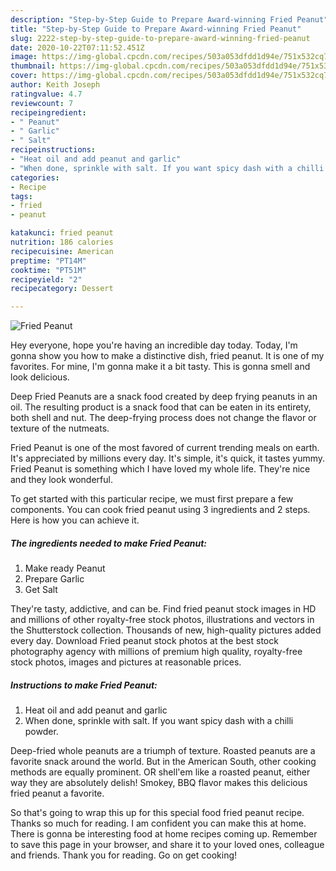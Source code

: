 ```yaml
---
description: "Step-by-Step Guide to Prepare Award-winning Fried Peanut"
title: "Step-by-Step Guide to Prepare Award-winning Fried Peanut"
slug: 2222-step-by-step-guide-to-prepare-award-winning-fried-peanut
date: 2020-10-22T07:11:52.451Z
image: https://img-global.cpcdn.com/recipes/503a053dfdd1d94e/751x532cq70/fried-peanut-recipe-main-photo.jpg
thumbnail: https://img-global.cpcdn.com/recipes/503a053dfdd1d94e/751x532cq70/fried-peanut-recipe-main-photo.jpg
cover: https://img-global.cpcdn.com/recipes/503a053dfdd1d94e/751x532cq70/fried-peanut-recipe-main-photo.jpg
author: Keith Joseph
ratingvalue: 4.7
reviewcount: 7
recipeingredient:
- " Peanut"
- " Garlic"
- " Salt"
recipeinstructions:
- "Heat oil and add peanut and garlic"
- "When done, sprinkle with salt. If you want spicy dash with a chilli powder."
categories:
- Recipe
tags:
- fried
- peanut

katakunci: fried peanut 
nutrition: 186 calories
recipecuisine: American
preptime: "PT14M"
cooktime: "PT51M"
recipeyield: "2"
recipecategory: Dessert

---
```



![Fried Peanut](https://img-global.cpcdn.com/recipes/503a053dfdd1d94e/751x532cq70/fried-peanut-recipe-main-photo.jpg)

Hey everyone, hope you're having an incredible day today. Today, I'm gonna show you how to make a distinctive dish, fried peanut. It is one of my favorites. For mine, I'm gonna make it a bit tasty. This is gonna smell and look delicious.

Deep Fried Peanuts are a snack food created by deep frying peanuts in an oil. The resulting product is a snack food that can be eaten in its entirety, both shell and nut. The deep-frying process does not change the flavor or texture of the nutmeats.

Fried Peanut is one of the most favored of current trending meals on earth. It's appreciated by millions every day. It's simple, it's quick, it tastes yummy. Fried Peanut is something which I have loved my whole life. They're nice and they look wonderful.


To get started with this particular recipe, we must first prepare a few components. You can cook fried peanut using 3 ingredients and 2 steps. Here is how you can achieve it.

<!--inarticleads1-->

##### The ingredients needed to make Fried Peanut:

1. Make ready  Peanut
1. Prepare  Garlic
1. Get  Salt


They&#39;re tasty, addictive, and can be. Find fried peanut stock images in HD and millions of other royalty-free stock photos, illustrations and vectors in the Shutterstock collection. Thousands of new, high-quality pictures added every day. Download Fried peanut stock photos at the best stock photography agency with millions of premium high quality, royalty-free stock photos, images and pictures at reasonable prices. 

<!--inarticleads2-->

##### Instructions to make Fried Peanut:

1. Heat oil and add peanut and garlic
1. When done, sprinkle with salt. If you want spicy dash with a chilli powder.


Deep-fried whole peanuts are a triumph of texture. Roasted peanuts are a favorite snack around the world. But in the American South, other cooking methods are equally prominent. OR shell&#39;em like a roasted peanut, either way they are absolutely delish! Smokey, BBQ flavor makes this delicious fried peanut a favorite. 

So that's going to wrap this up for this special food fried peanut recipe. Thanks so much for reading. I am confident you can make this at home. There is gonna be interesting food at home recipes coming up. Remember to save this page in your browser, and share it to your loved ones, colleague and friends. Thank you for reading. Go on get cooking!
